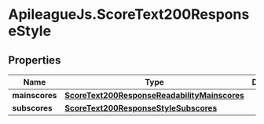 # ApileagueJs.ScoreText200ResponseStyle

## Properties

Name | Type | Description | Notes
------------ | ------------- | ------------- | -------------
**mainscores** | [**ScoreText200ResponseReadabilityMainscores**](ScoreText200ResponseReadabilityMainscores.md) |  | [optional] 
**subscores** | [**ScoreText200ResponseStyleSubscores**](ScoreText200ResponseStyleSubscores.md) |  | [optional] 


